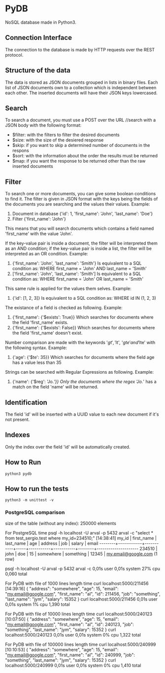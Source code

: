 # PyDB

NoSQL database made in Python3.

## Connection Interface

The connection to the database is made by HTTP requests over the REST protocol.

## Structure of the data

The data is stored as JSON documents grouped in lists in binary files.
Each list of JSON documents own to a collection which is independent between each other.
The inserted documents will have their JSON keys lowercased.

## Search

To search a document, you must use a POST over the URL /<collection>/search with a JSON body with the following format:
* $filter: with the filters to filter the desired documents
* $size: with the size of the desiered response
* $skip: if you want to skip a determined number of documents in the respons
* $sort: with the information about the order the results must be returned
* $map: if you want the response to be returned other than the raw inserted documents

## Filter

To search one or more documents, you can give some boolean conditions to find it. The filter is given in JSON format
with the keys being the fields of the documents you are searching and the values their values. 
Example:
1. Document in database
{'id': 1, 'first_name': 'John', 'last_name': 'Doe'}
2. Filter
{'first_name': 'John'}

This means that you will search documents which contains a field named 'first_name' with the value 'John'.

If the key-value pair is inside a document, the filter will be interpreted them as an AND condition; if the key-value pair
is inside a list, the filter will be interpreted as an OR condition.
Example:
1. {'first_name': 'John', 'last_name': 'Smith'}
Is equivalent to a SQL condition as: WHERE first_name = 'John' AND last_name = 'Smith'
2. ['first_name': 'John', 'last_name': 'Smith']
Is equivalent to a SQL condition as: WHERE first_name = 'John' OR last_name = 'Smith'

This same rule is applied for the values them selves.
Example:
1. {'id': [1, 2, 3]}
Is equivalent to a SQL condition as: WHERE id IN (1, 2, 3)

The existance of a field is checked as following.
Example:
1. {'first_name': {'$exists': True}}
Which searches for documents where the field 'first_name' exists.
2. {'first_name': {'$exists': False}}
Which searches for documents where the field 'first_name' doesn't exist.

Number comparison are made with the keywords '$gt', '$lt', '$gte' and '$lte' with the following syntax.
Example:
1. {'age': {'$te': 35}}
Which searches for documents where the field age has a value less than 35

Strings can be searched with Regular Expressions as following.
Example:
1. {'name': {'$reg': 'Jo.*'}}
Only the documents where the regex 'Jo.*' has a match on the field 'name' will be returned.

## Identification

The field 'id' will be inserted with a UUID value to each new document if it's not present.

## Indexes

Only the index over the field 'id' will be automatically created.

## How to Run

```
python3 pydb
```

## How to run the tests

```
python3 -m unittest -v
```

### PostgreSQL comparison

size of the table (without any index): 250000 elements

For PostgreSQL
time psql -h localhost -U arval -p 5432 arval -c "select * from test_sergio.test where my_id=234510;"                                                                                                                                                                        [14:38:41]
 my_id  | first_name | last_name | age |  address  |    job    | salary |        email
--------+------------+-----------+-----+-----------+-----------+--------+---------------------
 234510 | john       | doe       |  15 | somewhere | something |  12345 | my.email@google.com
(1 row)

psql -h localhost -U arval -p 5432 arval -c   0,01s user 0,01s system 27% cpu 0,060 total

For PyDB with file of 1000 lines length
time curl localhost:5000/211456                                                                                                                                                                                                                                              [14:39:16]
{
  "address": "somewhere",
  "age": 15,
  "email": "my.email@google.com",
  "first_name": "al",
  "id": 211456,
  "job": "something",
  "last_name": "jym",
  "salary": 15352
}
curl localhost:5000/211456  0,01s user 0,01s system 1% cpu 1,390 total


For PyDB with file of 10000 lines length
time curl localhost:5000/240123                                                                                                                                                                                                                                               [10:07:50]
{
  "address": "somewhere",
  "age": 15,
  "email": "my.email@google.com",
  "first_name": "al",
  "id": 240123,
  "job": "something",
  "last_name": "jym",
  "salary": 15352
}
curl localhost:5000/240123  0,01s user 0,01s system 0% cpu 1,322 total

For PyDB with file of 100000 lines length
time curl localhost:5000/240999                                                                                                                                                                                                                                              [10:10:53]
{
  "address": "somewhere",
  "age": 15,
  "email": "my.email@google.com",
  "first_name": "al",
  "id": 240999,
  "job": "something",
  "last_name": "jym",
  "salary": 15352
}
curl localhost:5000/240999  0,01s user 0,01s system 0% cpu 1,410 total
